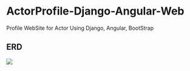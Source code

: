 # ActorProfile-Django-Angular-Web
Profile WebSite for Actor Using Django, Angular, BootStrap 

## ERD
<img src="https://github.com/wkddnjset/ActorProfile-Django-Angular-Web/blob/master/git_img/ERD.PNG?raw=true">
